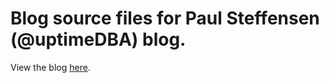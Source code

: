 # Blog source files for Paul Steffensen (@uptimeDBA) blog.

View the blog [here](http://uptimedba.github.io/).
